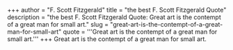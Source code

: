 +++
author = "F. Scott Fitzgerald"
title = "the best F. Scott Fitzgerald Quote"
description = "the best F. Scott Fitzgerald Quote: Great art is the contempt of a great man for small art."
slug = "great-art-is-the-contempt-of-a-great-man-for-small-art"
quote = '''Great art is the contempt of a great man for small art.'''
+++
Great art is the contempt of a great man for small art.
